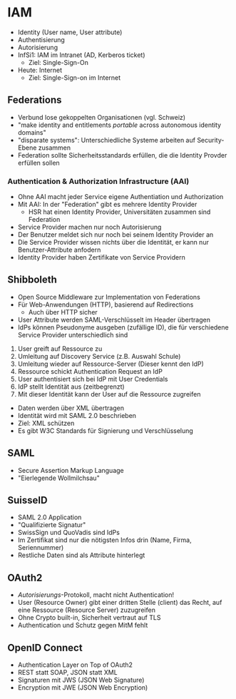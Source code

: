 # IAM
- Identity (User name, User attribute)
- Authentisierung
- Autorisierung
- InfSi1: IAM im Intranet (AD, Kerberos ticket)
    - Ziel: Single-Sign-On
- Heute: Internet
    - Ziel: Single-Sign-on im Internet

## Federations
- Verbund lose gekoppelten Organisationen (vgl. Schweiz)
- "make identity and entitlements *portable* across autonomous identity domains"
- "disparate systems": Unterschiedliche Systeme arbeiten auf Security-Ebene zusammen
- Federation sollte Sicherheitsstandards erfüllen, die die Identity Provder erfüllen sollen

### Authentication & Authorization Infrastructure (AAI)
- Ohne AAI macht jeder Service eigene Authentiation und Authorization
- Mit AAI: In der "Federation" gibt es mehrere Identity Provider
    - HSR hat einen Identity Provider, Universitäten zusammen sind Federation
- Service Provider machen nur noch Autorisierung
- Der Benutzer meldet sich nur noch bei seinem Identity Provider an
- Die Service Provider wissen nichts über die Identität, er kann nur Benutzer-Attribute anfodern
- Identity Provider haben Zertifikate von Service Providern

## Shibboleth
- Open Source Middleware zur Implementation von Federations
- Für Web-Anwendungen (HTTP), basierend auf Redirections
    - Auch über HTTP sicher
- User Attribute werden SAML-Verschlüsselt im Header übertragen
- IdPs können Pseudonyme ausgeben (zufällige ID), die für verschiedene Service Provider unterschiedlich sind

1. User greift auf Ressource zu
2. Umleitung auf Discovery Service (z.B. Auswahl Schule)
3. Umleitung wieder auf Ressource-Server (Dieser kennt den IdP)
4. Ressource schickt Authentication Request an IdP
5. User authentisiert sich bei IdP mit User Credentials
6. IdP stellt Identität aus (zeitbegrenzt)
7. Mit dieser Identität kann der User auf die Ressource zugreifen

- Daten werden über XML übertragen
- Identität wird mit SAML 2.0 beschrieben
- Ziel: XML schützen
- Es gibt W3C Standards für Signierung und Verschlüsselung

## SAML
- Secure Assertion Markup Language
- "Eierlegende Wollmilchsau"

## SuisseID
- SAML 2.0 Application
- "Qualifizierte Signatur"
- SwissSign und QuoVadis sind IdPs
- Im Zertifikat sind nur die nötigsten Infos drin (Name, Firma, Seriennummer)
- Restliche Daten sind als Attribute hinterlegt

## OAuth2
- *Autorisierungs*-Protokoll, macht nicht Authentication!
- User (Resource Owner) gibt einer dritten Stelle (client) das Recht, auf eine Ressource (Resource Server) zuzugreifen
- Ohne Crypto built-in, Sicherheit vertraut auf TLS
- Authentication und Schutz gegen MitM fehlt

## OpenID Connect
- Authentication Layer on Top of OAuth2
- REST statt SOAP, JSON statt XML
- Signaturen mit JWS (JSON Web Signature)
- Encryption mit JWE (JSON Web Encryption)
